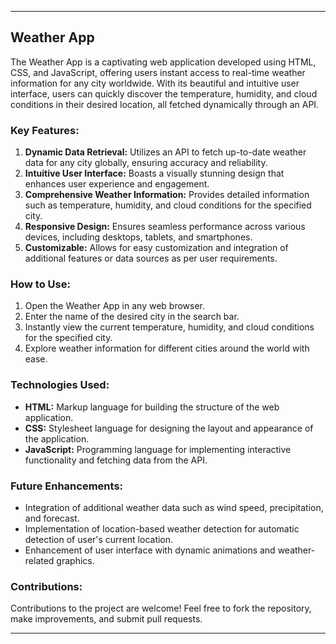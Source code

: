 

---

## Weather App

The Weather App is a captivating web application developed using HTML, CSS, and JavaScript, offering users instant access to real-time weather information for any city worldwide. With its beautiful and intuitive user interface, users can quickly discover the temperature, humidity, and cloud conditions in their desired location, all fetched dynamically through an API.

### Key Features:
1. **Dynamic Data Retrieval:** Utilizes an API to fetch up-to-date weather data for any city globally, ensuring accuracy and reliability.
2. **Intuitive User Interface:** Boasts a visually stunning design that enhances user experience and engagement.
3. **Comprehensive Weather Information:** Provides detailed information such as temperature, humidity, and cloud conditions for the specified city.
4. **Responsive Design:** Ensures seamless performance across various devices, including desktops, tablets, and smartphones.
5. **Customizable:** Allows for easy customization and integration of additional features or data sources as per user requirements.

### How to Use:
1. Open the Weather App in any web browser.
2. Enter the name of the desired city in the search bar.
3. Instantly view the current temperature, humidity, and cloud conditions for the specified city.
4. Explore weather information for different cities around the world with ease.

### Technologies Used:
- **HTML:** Markup language for building the structure of the web application.
- **CSS:** Stylesheet language for designing the layout and appearance of the application.
- **JavaScript:** Programming language for implementing interactive functionality and fetching data from the API.

### Future Enhancements:
- Integration of additional weather data such as wind speed, precipitation, and forecast.
- Implementation of location-based weather detection for automatic detection of user's current location.
- Enhancement of user interface with dynamic animations and weather-related graphics.

### Contributions:
Contributions to the project are welcome! Feel free to fork the repository, make improvements, and submit pull requests.


---
